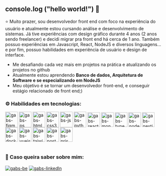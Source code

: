 ## console.log ("hello world!") 👋


⭐ Muito prazer, sou desenvolvedor front end com foco na experiência do usuário e atualmente estou cursando análise e desenvolvimento de sistemas. 
Já tive experiências com design gráfico durante 4 anos (2 anos sendo freelancer) e decidi migrar pra front end há cerca de 1 ano. Também possuo experiências 
em Javascript, React, NodeJS e diversos linguagens... e por fim, possuo habilidades em experiência de usuário e design de interface.

- Me desafiando cada vez mais em projetos na prática e atualizando os projetos no github
- Atualmente estou aprendendo <strong>Banco de dados, Arquitetura de Software e se especializando em NodeJS</strong>
- Meu objetivo é se tornar um desenvolvedor front-end, e conseguir estágio relacionado de front end;)

<h3>⚙️ Habilidades em tecnologias:</h1>

<div>
<img align="center" alt="gabs-figma" height="50" width="40" src="https://cdn.jsdelivr.net/gh/devicons/devicon/icons/figma/figma-original.svg" />
<img align="center" alt="gabs-ps" height="50" width="40" src="https://cdn.jsdelivr.net/gh/devicons/devicon/icons/photoshop/photoshop-plain.svg" />
<img align="center" alt="gabs-html5" height="50" width="40" src="https://cdn.jsdelivr.net/gh/devicons/devicon/icons/html5/html5-original.svg" />
<img align="center" alt="gabs-css3" height="50" width="40" src="https://cdn.jsdelivr.net/gh/devicons/devicon/icons/css3/css3-original.svg" />
<img align="center" alt="gabs-js" height="50" width="40" src="https://cdn.jsdelivr.net/gh/devicons/devicon/icons/javascript/javascript-original.svg" />
<img align="center" alt="gabs-python" height="50" width="40" src="https://cdn.jsdelivr.net/gh/devicons/devicon/icons/python/python-original-wordmark.svg" />        
<img align="center" alt="gabs-react" height="47" width="40" src="https://cdn.jsdelivr.net/gh/devicons/devicon/icons/react/react-original.svg" />
<img align="center" alt="gabs-mongodb" height="47" width="40" src="https://cdn.jsdelivr.net/gh/devicons/devicon@latest/icons/mongodb/mongodb-plain-wordmark.svg" />
<img align="center" alt="gabs-typescript" height="47" width="40" src="https://cdn.jsdelivr.net/gh/devicons/devicon@latest/icons/typescript/typescript-original.svg" />
<img align="center" alt="gabs-nodejs" height="47" width="40" src="https://cdn.jsdelivr.net/gh/devicons/devicon@latest/icons/nodejs/nodejs-original.svg" />
<img align="center" alt="gabs-nextjs" height="47" width="40" src="https://cdn.jsdelivr.net/gh/devicons/devicon@latest/icons/nextjs/nextjs-original.svg" />
<img align="center" alt="gabs-docker" height="47" width="40" src="https://cdn.jsdelivr.net/gh/devicons/devicon@latest/icons/docker/docker-original-wordmark.svg" />
<img align="center" alt="gabs-vuejs" height="47" width="40" src="https://cdn.jsdelivr.net/gh/devicons/devicon@latest/icons/vuejs/vuejs-original-wordmark.svg" />
<img align="center" alt="gabs-taiwindcss" height="47" width="40" src="https://cdn.jsdelivr.net/gh/devicons/devicon@latest/icons/tailwindcss/tailwindcss-original.svg" />
<img align="center" alt="gabs-postman" height="47" width="40" src="https://cdn.jsdelivr.net/gh/devicons/devicon@latest/icons/postman/postman-original.svg" />
<img align="center" alt="gabs-prisma" height="47" width="40" src="https://cdn.jsdelivr.net/gh/devicons/devicon@latest/icons/prisma/prisma-original.svg" />
</div>
 
#       


<h3>🚀 Caso queira saber sobre mim:</h3>

<div>

[<img align="center" alt="gabs-be" src="https://img.shields.io/badge/Behance-0054F7?style=for-the-badge&logo=behance&logoColor=white" />](https://www.behance.net/waks_)
[<img align="center" alt="gabs-linkedln" src="https://img.shields.io/badge/LinkedIn-0077B5?style=for-the-badge&logo=linkedin&logoColor=white" />](https://www.linkedin.com/in/gabriel-vilarino-aa529b248/)

</div>





